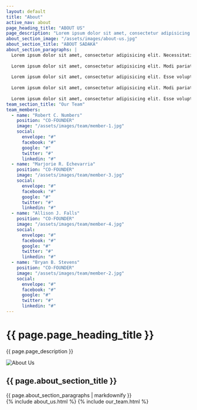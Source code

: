 ```yaml
---
layout: default
title: "About"
active_nav: about
page_heading_title: "ABOUT US"
page_description: "Lorem ipsum dolor sit amet, consectetur adipisicing elit Necessitatibus."
about_section_image: "/assets/images/about-us.jpg"
about_section_title: "ABOUT SADAKA"
about_section_paragraphs: |
  Lorem ipsum dolor sit amet, consectetur adipisicing elit. Necessitatibus, nulla quae possimus id fugit totam perspiciatis ad consequatur natus dolores unde ipsa, architecto, dignissimos corrupti explicabo provident debitis suscipit, beatae!
  
  Lorem ipsum dolor sit amet, consectetur adipisicing elit. Modi pariatur, voluptatum molestiae voluptas ducimus tempora numquam eligendi quos, quia aut quidem et, odio deleniti amet natus accusamus fugit! Temporibus, tenetur.
  
  Lorem ipsum dolor sit amet, consectetur adipisicing elit. Esse voluptatem, ea, quisquam vero ullam nesciunt recusandae expedita similique nisi! Ducimus, reiciendis, quia. Explicabo minima error excepturi minus, aperiam illum fugit.
  
  Lorem ipsum dolor sit amet, consectetur adipisicing elit. Modi pariatur, voluptatum molestiae voluptas ducimus tempora numquam eligendi quos, quia aut quidem et, odio deleniti amet natus accusamus fugit! Temporibus, tenetur.
  
  Lorem ipsum dolor sit amet, consectetur adipisicing elit. Esse voluptatem, ea, quisquam vero ullam nesciunt recusandae expedita similique nisi! Ducimus, reiciendis, quia. Explicabo minima error excepturi minus, aperiam illum fugit, quia. Explicabo minima error excepturi minus, aperiam illum fugit.
team_section_title: "Our Team"
team_members:
  - name: "Robert C. Numbers"
    position: "CO-FOUNDER"
    image: "/assets/images/team/member-1.jpg"
    social:
      envelope: "#"
      facebook: "#"
      google: "#"
      twitter: "#"
      linkedin: "#"
  - name: "Marjorie R. Echevarria"
    position: "CO-FOUNDER"
    image: "/assets/images/team/member-3.jpg"
    social:
      envelope: "#"
      facebook: "#"
      google: "#"
      twitter: "#"
      linkedin: "#"
  - name: "Allison J. Falls"
    position: "CO-FOUNDER"
    image: "/assets/images/team/member-4.jpg"
    social:
      envelope: "#"
      facebook: "#"
      google: "#"
      twitter: "#"
      linkedin: "#"
  - name: "Bryan B. Stevens"
    position: "CO-FOUNDER"
    image: "/assets/images/team/member-2.jpg"
    social:
      envelope: "#"
      facebook: "#"
      google: "#"
      twitter: "#"
      linkedin: "#"
---
```


<div class="page-heading text-center">
  <div class="container zoomIn animated">
    <h1 class="page-title">{{ page.page_heading_title }}<span class="title-under"></span></h1>
    <p class="page-description">{{ page.page_description }}</p>
  </div>
</div>

<div class="main-container" style="text-align: justify;">
  <div class="container">
    <div class="row fadeIn animated">
      <div class="col-md-6">
        <img src="{{ page.about_section_image | relative_url }}" alt="About Us" class="img-responsive">
      </div>
      <div class="col-md-6">
        <h2 class="title-style-2">{{ page.about_section_title }} <span class="title-under"></span></h2>
         {{ page.about_section_paragraphs | markdownify }}
      </div>
    </div>
    <!-- Sezione About Us -->
    {% include about_us.html %}
    <!-- Sezione Our Team -->
    {% include our_team.html %}
  </div>
</div>
